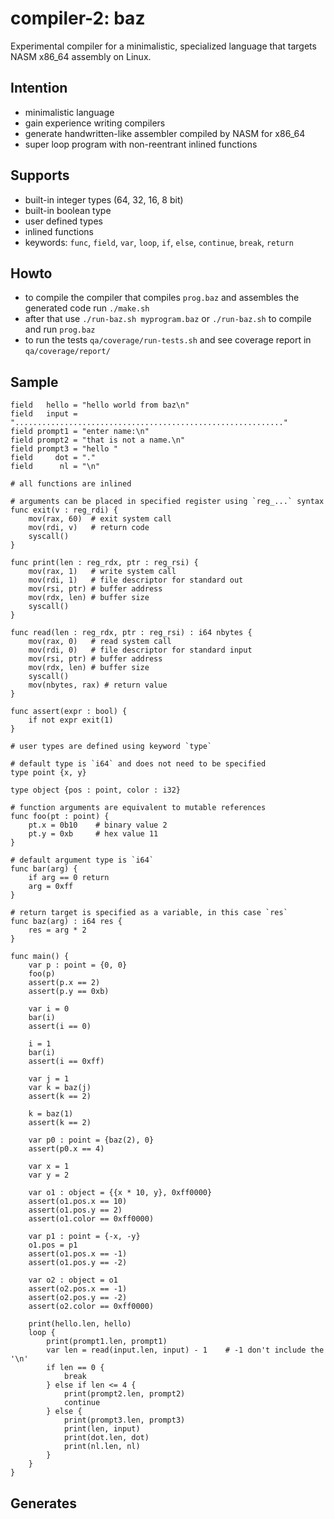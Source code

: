 # compiler-2: baz

Experimental compiler for a minimalistic, specialized language that targets NASM
x86_64 assembly on Linux.

## Intention

* minimalistic language
* gain experience writing compilers
* generate handwritten-like assembler compiled by NASM for x86_64
* super loop program with non-reentrant inlined functions

## Supports

* built-in integer types (64, 32, 16, 8 bit)
* built-in boolean type
* user defined types
* inlined functions
* keywords: `func`, `field`, `var`, `loop`, `if`, `else`, `continue`, `break`, `return`

## Howto

* to compile the compiler that compiles `prog.baz` and assembles the generated
code run `./make.sh`
* after that use `./run-baz.sh myprogram.baz` or `./run-baz.sh` to compile and
run `prog.baz`
* to run the tests `qa/coverage/run-tests.sh` and see coverage report in `qa/coverage/report/`

## Sample

```text
field   hello = "hello world from baz\n"
field   input = "............................................................"
field prompt1 = "enter name:\n"
field prompt2 = "that is not a name.\n"
field prompt3 = "hello "
field     dot = "."
field      nl = "\n"

# all functions are inlined

# arguments can be placed in specified register using `reg_...` syntax 
func exit(v : reg_rdi) {
    mov(rax, 60)  # exit system call
    mov(rdi, v)   # return code
    syscall()
}

func print(len : reg_rdx, ptr : reg_rsi) {
    mov(rax, 1)   # write system call
    mov(rdi, 1)   # file descriptor for standard out
    mov(rsi, ptr) # buffer address 
    mov(rdx, len) # buffer size
    syscall()
}

func read(len : reg_rdx, ptr : reg_rsi) : i64 nbytes {
    mov(rax, 0)   # read system call
    mov(rdi, 0)   # file descriptor for standard input
    mov(rsi, ptr) # buffer address
    mov(rdx, len) # buffer size
    syscall()
    mov(nbytes, rax) # return value
}

func assert(expr : bool) {
    if not expr exit(1)
}

# user types are defined using keyword `type`

# default type is `i64` and does not need to be specified
type point {x, y}

type object {pos : point, color : i32}

# function arguments are equivalent to mutable references
func foo(pt : point) {
    pt.x = 0b10    # binary value 2
    pt.y = 0xb     # hex value 11
}

# default argument type is `i64`
func bar(arg) {
    if arg == 0 return
    arg = 0xff
}

# return target is specified as a variable, in this case `res`
func baz(arg) : i64 res {
    res = arg * 2
}

func main() {
    var p : point = {0, 0}
    foo(p)
    assert(p.x == 2)
    assert(p.y == 0xb)

    var i = 0
    bar(i)
    assert(i == 0)

    i = 1
    bar(i)
    assert(i == 0xff)

    var j = 1
    var k = baz(j)
    assert(k == 2)

    k = baz(1)
    assert(k == 2)

    var p0 : point = {baz(2), 0}
    assert(p0.x == 4)

    var x = 1
    var y = 2

    var o1 : object = {{x * 10, y}, 0xff0000}
    assert(o1.pos.x == 10)
    assert(o1.pos.y == 2)
    assert(o1.color == 0xff0000)
    
    var p1 : point = {-x, -y}
    o1.pos = p1
    assert(o1.pos.x == -1)
    assert(o1.pos.y == -2)

    var o2 : object = o1
    assert(o2.pos.x == -1)
    assert(o2.pos.y == -2)
    assert(o2.color == 0xff0000)

    print(hello.len, hello)
    loop {
        print(prompt1.len, prompt1)
        var len = read(input.len, input) - 1    # -1 don't include the '\n'
        if len == 0 {
            break
        } else if len <= 4 {
            print(prompt2.len, prompt2)
            continue
        } else {
            print(prompt3.len, prompt3)
            print(len, input)
            print(dot.len, dot)
            print(nl.len, nl)
        }
    }
}
```

## Generates

```text
```

